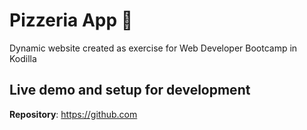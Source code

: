 # Pizzeria App :pizza:
Dynamic website created as exercise for Web Developer Bootcamp in Kodilla 

## Live demo and setup for development

**Repository**: https://github.com




